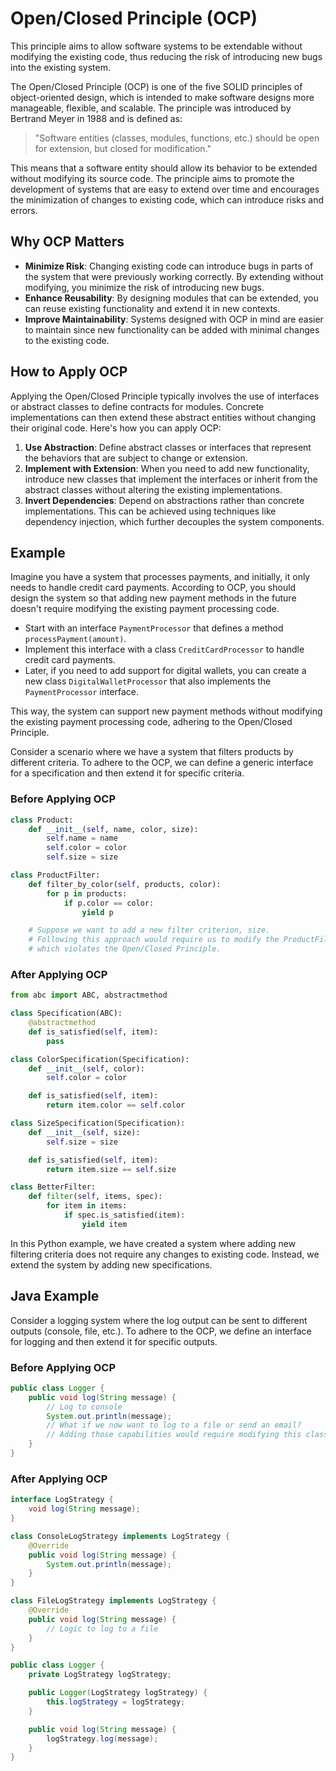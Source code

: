 # Open/Closed Principle (OCP)

This principle aims to allow software systems to be extendable without modifying the existing code, thus reducing the risk of introducing new bugs into the existing system.

The Open/Closed Principle (OCP) is one of the five SOLID principles of object-oriented design, which is intended to make software designs more manageable, flexible, and scalable. The principle was introduced by Bertrand Meyer in 1988 and is defined as:

> "Software entities (classes, modules, functions, etc.) should be open for extension, but closed for modification."

This means that a software entity should allow its behavior to be extended without modifying its source code. The principle aims to promote the development of systems that are easy to extend over time and encourages the minimization of changes to existing code, which can introduce risks and errors.

## Why OCP Matters

- **Minimize Risk**: Changing existing code can introduce bugs in parts of the system that were previously working correctly. By extending without modifying, you minimize the risk of introducing new bugs.
- **Enhance Reusability**: By designing modules that can be extended, you can reuse existing functionality and extend it in new contexts.
- **Improve Maintainability**: Systems designed with OCP in mind are easier to maintain since new functionality can be added with minimal changes to the existing code.

## How to Apply OCP

Applying the Open/Closed Principle typically involves the use of interfaces or abstract classes to define contracts for modules. Concrete implementations can then extend these abstract entities without changing their original code. Here's how you can apply OCP:

1. **Use Abstraction**: Define abstract classes or interfaces that represent the behaviors that are subject to change or extension. 
2. **Implement with Extension**: When you need to add new functionality, introduce new classes that implement the interfaces or inherit from the abstract classes without altering the existing implementations.
3. **Invert Dependencies**: Depend on abstractions rather than concrete implementations. This can be achieved using techniques like dependency injection, which further decouples the system components.

## Example

Imagine you have a system that processes payments, and initially, it only needs to handle credit card payments. According to OCP, you should design the system so that adding new payment methods in the future doesn't require modifying the existing payment processing code.

- Start with an interface `PaymentProcessor` that defines a method `processPayment(amount)`.
- Implement this interface with a class `CreditCardProcessor` to handle credit card payments.
- Later, if you need to add support for digital wallets, you can create a new class `DigitalWalletProcessor` that also implements the `PaymentProcessor` interface. 

This way, the system can support new payment methods without modifying the existing payment processing code, adhering to the Open/Closed Principle.

Consider a scenario where we have a system that filters products by different criteria. To adhere to the OCP, we can define a generic interface for a specification and then extend it for specific criteria.

### Before Applying OCP

```python
class Product:
    def __init__(self, name, color, size):
        self.name = name
        self.color = color
        self.size = size

class ProductFilter:
    def filter_by_color(self, products, color):
        for p in products:
            if p.color == color:
                yield p

    # Suppose we want to add a new filter criterion, size.
    # Following this approach would require us to modify the ProductFilter class,
    # which violates the Open/Closed Principle.
```

### After Applying OCP

```python
from abc import ABC, abstractmethod

class Specification(ABC):
    @abstractmethod
    def is_satisfied(self, item):
        pass

class ColorSpecification(Specification):
    def __init__(self, color):
        self.color = color

    def is_satisfied(self, item):
        return item.color == self.color

class SizeSpecification(Specification):
    def __init__(self, size):
        self.size = size

    def is_satisfied(self, item):
        return item.size == self.size

class BetterFilter:
    def filter(self, items, spec):
        for item in items:
            if spec.is_satisfied(item):
                yield item
```

In this Python example, we have created a system where adding new filtering criteria does not require any changes to existing code. Instead, we extend the system by adding new specifications.

## Java Example

Consider a logging system where the log output can be sent to different outputs (console, file, etc.). To adhere to the OCP, we define an interface for logging and then extend it for specific outputs.

### Before Applying OCP

```java
public class Logger {
    public void log(String message) {
        // Log to console
        System.out.println(message);
        // What if we now want to log to a file or send an email?
        // Adding those capabilities would require modifying this class.
    }
}
```

### After Applying OCP

```java
interface LogStrategy {
    void log(String message);
}

class ConsoleLogStrategy implements LogStrategy {
    @Override
    public void log(String message) {
        System.out.println(message);
    }
}

class FileLogStrategy implements LogStrategy {
    @Override
    public void log(String message) {
        // Logic to log to a file
    }
}

public class Logger {
    private LogStrategy logStrategy;

    public Logger(LogStrategy logStrategy) {
        this.logStrategy = logStrategy;
    }

    public void log(String message) {
        logStrategy.log(message);
    }
}
```